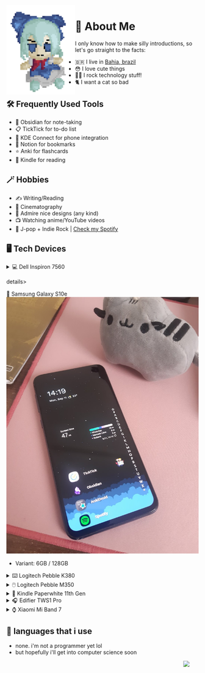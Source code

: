  <img align="left" width="180" src="https://github.com/felipe-juan/felipe-juan/blob/main/assets/fumo%20pixels.gif">

# 💾 About Me
I only know how to make silly introductions, so let's go straight to the facts:
* 🇧🇷 I live in [Bahia, brazil](https://pt.wikipedia.org/wiki/Bahia)
* 😳 I love cute things
* 👨‍💻 I rock technology stuff!
* 🐈 I want a cat so bad


## 🛠️ Frequently Used Tools
* 📝 Obsidian for note-taking
* 📋 TickTick for to-do list
* 📲 KDE Connect for phone integration
* 🔖 Notion for bookmarks
* ⭐ Anki for flashcards
* 📖 Kindle for reading

## 🪄 Hobbies
* ✍ Writing/Reading
* 🎥 Cinematography
* 🎨 Admire nice designs (any kind)
* 📺 Watching anime/YouTube videos
* 🎵 J-pop + Indie Rock | [Check my Spotify](https://open.spotify.com/user/jawj49qinebgdkt15jgo6lz6c)

## 🖥️ Tech Devices
<details>
ㅤ<summary>💻 Dell Inspiron 7560</summary>
 
 * **CPU:** Intel Core i5-7200U
 * **GPU:** Nvidia GeForce 940MX 4GB
 * **RAM:** 16gb DDR4 (2x 8GB 2133mHz)
 * **Display:** 15,6" / 1080p / IPS
 * **OS:** Windows 11 Enterprise + Arch linux (GNOME)

</details>

details>
ㅤ<summary>📱 Samsung Galaxy S10e</summary>
 ![](https://github.com/felipe-juan/felipe-juan/blob/main/assets/galaxy%20s10e.jpg)
 * Variant: 6GB / 128GB
</details>

<details>
ㅤ<summary>⌨️ Logitech Pebble K380</summary>
 ![](https://github.com/felipe-juan/felipe-juan/blob/main/assets/logitech%20k380.jpg)
</details>

<details>
ㅤ<summary>🖱️ Logitech Pebble M350</summary>
 ![](https://github.com/felipe-juan/felipe-juan/blob/main/assets/logitech%20pebble.jpg)
</details>

<details>
ㅤ<summary>📕 Kindle Paperwhite 11th Gen</summary>
 ![](https://github.com/felipe-juan/felipe-juan/blob/main/assets/kindle%201.jpg)
 ![](https://github.com/felipe-juan/felipe-juan/blob/main/assets/kindle%202.jpg)
</details>

<details>
ㅤ<summary>🎧 Edifier TWS1 Pro</summary></summary>
 ![](https://github.com/felipe-juan/felipe-juan/blob/main/assets/edifier%20tws1%20pro.jpg)
</details>

<details>
ㅤ<summary>⌚ Xiaomi Mi Band 7</summary>
 ![](https://github.com/felipe-juan/felipe-juan/blob/main/assets/mi%20band%207.jpg)
</details>

## 🤌 languages that i use
* none. i'm not a programmer yet lol
* but hopefully i'll get into computer science soon
 <img align="right" width="40" src="https://upload.wikimedia.org/wikipedia/en/f/fd/Pusheen_the_Cat.png">

